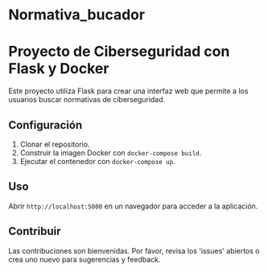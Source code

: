 # Normativa_bucador

# Proyecto de Ciberseguridad con Flask y Docker

Este proyecto utiliza Flask para crear una interfaz web que permite a los usuarios buscar normativas de ciberseguridad.

## Configuración

1. Clonar el repositorio.
2. Construir la imagen Docker con `docker-compose build`.
3. Ejecutar el contenedor con `docker-compose up`.

## Uso

Abrir `http://localhost:5000` en un navegador para acceder a la aplicación.

## Contribuir

Las contribuciones son bienvenidas. Por favor, revisa los 'issues' abiertos o crea uno nuevo para sugerencias y feedback.

